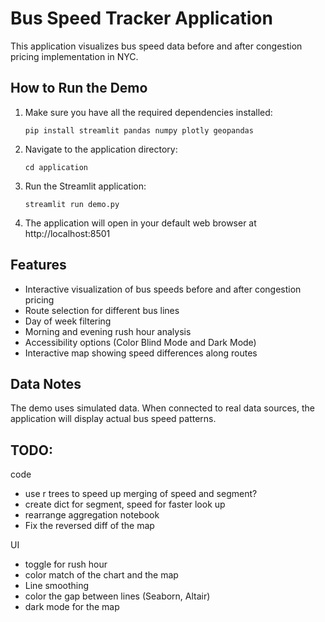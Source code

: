 # Bus Speed Tracker Application

This application visualizes bus speed data before and after congestion pricing implementation in NYC.

## How to Run the Demo

1. Make sure you have all the required dependencies installed:
   ```
   pip install streamlit pandas numpy plotly geopandas
   ```

2. Navigate to the application directory:
   ```
   cd application
   ```

3. Run the Streamlit application:
   ```
   streamlit run demo.py
   ```

4. The application will open in your default web browser at http://localhost:8501

## Features

- Interactive visualization of bus speeds before and after congestion pricing
- Route selection for different bus lines
- Day of week filtering
- Morning and evening rush hour analysis
- Accessibility options (Color Blind Mode and Dark Mode)
- Interactive map showing speed differences along routes

## Data Notes

The demo uses simulated data. When connected to real data sources, the application will display actual bus speed patterns.


## TODO:
code
- use r trees to speed up merging of speed and segment?
- create dict for segment, speed for faster look up
- rearrange aggregation notebook
- Fix the reversed diff of the map

UI
- toggle for rush hour
- color match of the chart and the map
- Line smoothing
- color the gap between lines (Seaborn, Altair)
- dark mode for the map




